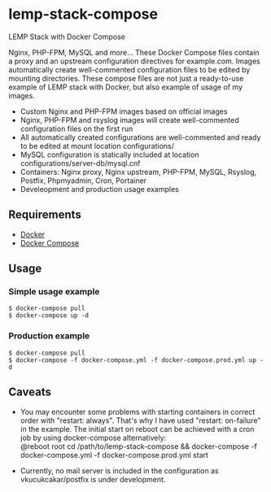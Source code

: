 # lemp-stack-compose

LEMP Stack with Docker Compose

Nginx, PHP-FPM, MySQL and more...
These Docker Compose files contain a proxy and an upstream configuration directives for example.com. 
Images automatically create well-commented configuration files to be edited by mounting directories.
These compose files are not just a ready-to-use example of LEMP stack with Docker, but also example of usage of my images. 

* Custom Nginx and PHP-FPM images based on official images
* Nginx, PHP-FPM and rsyslog images will create well-commented configuration files on the first run
* All automatically created configurations are well-commented and ready to be edited at mount location configurations/
* MySQL configuration is statically included at location configurations/server-db/mysql.cnf
* Containers: Nginx proxy, Nginx upstream, PHP-FPM, MySQL, Rsyslog, Postfix, Phpmyadmin, Cron, Portainer
* Develeopment and production usage examples

## Requirements

* [Docker](https://docs.docker.com/engine/installation/#server )
* [Docker Compose](https://docs.docker.com/compose/install/ )

## Usage

### Simple usage example
	$ docker-compose pull
	$ docker-compose up -d

### Production example
	$ docker-compose pull
	$ docker-compose -f docker-compose.yml -f docker-compose.prod.yml up -d

## Caveats

* You may encounter some problems with starting containers in correct order with "restart: always".
  That's why I have used "restart: on-failure" in the example.
  The initial start on reboot can be achieved with a cron job by using docker-compose alternatively:  
  @reboot root cd /path/to/lemp-stack-compose && docker-compose -f docker-compose.yml -f docker-compose.prod.yml start
  
* Currently, no mail server is included in the configuration as vkucukcakar/postfix is under development.
